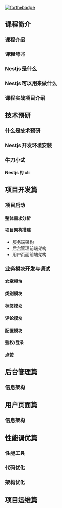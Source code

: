 [![forthebadge](https://forthebadge.com/images/badges/built-with-love.svg)](https://forthebadge.com)
## 课程简介
### 课程介绍
### 课程综述
### Nestjs 是什么
### Nestjs 可以用来做什么
### 课程实战项目介绍

## 技术预研
### 什么是技术预研
### Nestjs 开发环境安装
### 牛刀小试
#### Nestjs 的 cli

## 项目开发篇
### 项目启动
#### 整体需求分析
#### 项目架构搭建
- 服务端架构
- 后台管理前端架构
- 用户页面前端架构

### 业务模块开发与调试
#### 文章模块
#### 类别模块
#### 标签模块
#### 评论模块
#### 配置模块
#### 鉴权/登录
#### 点赞

## 后台管理篇
### 信息架构

## 用户页面篇
### 信息架构

## 性能调优篇
### 性能工具
### 代码优化
### 架构优化

## 项目运维篇
